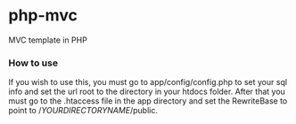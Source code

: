# php-mvc
MVC template in PHP 

### How to use
If you wish to use this, you must go to app/config/config.php to set your sql info and set the url root to the directory in your htdocs folder.
After that you must go to the .htaccess file in the app directory and set the RewriteBase to point to /_YOURDIRECTORYNAME_/public.
